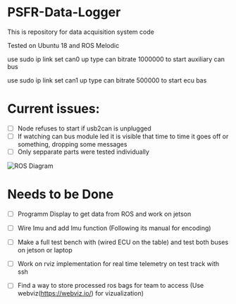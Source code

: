 # PSFR-Data-Logger
This is repository for data acquisition system code 

Tested on Ubuntu 18 and ROS Melodic

use sudo ip link set can0 up type can bitrate 1000000 to start auxiliary can bus

use sudo ip link set can1 up type can bitrate 500000 to start ecu bas

# Current issues:
- [ ] Node refuses to start if usb2can is unplugged
- [ ] If watching can bus module led it is visible that time to time it goes off or something, dropping some messages
- [ ] Only sepparate parts were tested individually

![ROS Diagram](https://sites.psu.edu/ferg/files/2019/12/Screenshot-from-2019-12-02-14-55-59-e1575316765505-768x418.png)


# Needs to be Done
  - [ ] Programm Display to get data from ROS and work on jetson
  - [ ] Wire Imu and add Imu function (Following its manual for encoding)
  - [ ] Make a full test bench with (wired ECU on the table) and test both buses on jetson or laptop
  - [ ] Work on rviz implementation for real time telemetry on test track with ssh
  - [ ] Find a way to store processed ros bags for team to access (Use webviz(https://webviz.io/) for vizualization)
  
